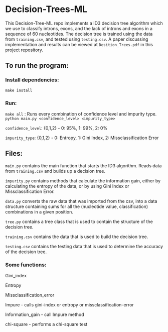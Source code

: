 # Decision-Trees-ML

This Decision-Tree-ML repo implements a ID3 decision tree algorithm which we use to classify introns, exons, and the lack of introns and exons in a sequence of 60 nucleotides. The decision tree is trained using the data from `training.csv`, and tested using `testing.csv`. A paper discussing implementation and results can be viewed at `Desition_Trees.pdf` in this project repository.

## To run the program:

### Install dependencies:
`make install`

### Run:

`make all` : Runs every combination of confidence level and impurity type.
`python main.py <confidence_level> <impurity_type>`

`confidence_level`: {0,1,2} - 0: 95%, 1: 99%, 2: 0%

`impurity_type`: {0,1,2} - 0: Entropy, 1: Gini Index, 2: Missclassification Error

## Files:

`main.py` contains the main function that starts the ID3 algorithm. Reads data from `training.csv` and builds up a decision tree.

`impurity.py` contains methods that calculate the information gain, either by calculating the entropy of the data, or by using Gini Index or Missclassification Error.

`data.py` converts the raw data that was imported from the csv, into a data structure containing sums for all the (nucleotide value, classification) combinations in a given position.

`tree.py` contains a tree class that is used to contain the structure of the decision tree.

`training.csv` contains the data that is used to build the decision tree.

`testing.csv` contains the testing data that is used to determine the accuracy of the decision tree.



### Some functions:

Gini_index 

Entropy

Missclassification_error

Impure - calls gini-index or entropy or missclassification-error

Information_gain - call Impure method

chi-square - performs a chi-square test

